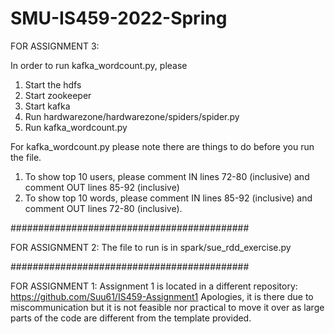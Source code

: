 # SMU-IS459-2022-Spring

FOR ASSIGNMENT 3: 

In order to run kafka_wordcount.py, please
1) Start the hdfs
2) Start zookeeper
3) Start kafka
4) Run hardwarezone/hardwarezone/spiders/spider.py
5) Run kafka_wordcount.py

For kafka_wordcount.py please note there are things to do before you run the file.
1) To show top 10 users, please comment IN lines 72-80 (inclusive) and comment OUT lines 85-92 (inclusive)
2) To show top 10 words, please comment IN lines 85-92 (inclusive) and comment OUT lines 72-80 (inclusive).

###########################################

FOR ASSIGNMENT 2:
The file to run is in spark/sue_rdd_exercise.py

###########################################

FOR ASSIGNMENT 1:
Assignment 1 is located in a different repository: https://github.com/Suu61/IS459-Assignment1
Apologies, it is there due to miscommunication but it is not feasible nor practical to move it over as large parts of the code are different from the template provided.
